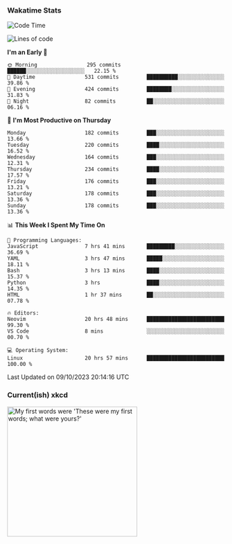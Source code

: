 ### Wakatime Stats
<!--START_SECTION:waka-->
![Code Time](http://img.shields.io/badge/Code%20Time-2%2C000%20hrs%2035%20mins-blue)

![Lines of code](https://img.shields.io/badge/From%20Hello%20World%20I%27ve%20Written-799.3%20thousand%20lines%20of%20code-blue)

**I'm an Early 🐤** 

```text
🌞 Morning                295 commits         ██████░░░░░░░░░░░░░░░░░░░   22.15 % 
🌆 Daytime                531 commits         ██████████░░░░░░░░░░░░░░░   39.86 % 
🌃 Evening                424 commits         ████████░░░░░░░░░░░░░░░░░   31.83 % 
🌙 Night                  82 commits          ██░░░░░░░░░░░░░░░░░░░░░░░   06.16 % 
```
📅 **I'm Most Productive on Thursday** 

```text
Monday                   182 commits         ███░░░░░░░░░░░░░░░░░░░░░░   13.66 % 
Tuesday                  220 commits         ████░░░░░░░░░░░░░░░░░░░░░   16.52 % 
Wednesday                164 commits         ███░░░░░░░░░░░░░░░░░░░░░░   12.31 % 
Thursday                 234 commits         ████░░░░░░░░░░░░░░░░░░░░░   17.57 % 
Friday                   176 commits         ███░░░░░░░░░░░░░░░░░░░░░░   13.21 % 
Saturday                 178 commits         ███░░░░░░░░░░░░░░░░░░░░░░   13.36 % 
Sunday                   178 commits         ███░░░░░░░░░░░░░░░░░░░░░░   13.36 % 
```


📊 **This Week I Spent My Time On** 

```text
💬 Programming Languages: 
JavaScript               7 hrs 41 mins       █████████░░░░░░░░░░░░░░░░   36.69 % 
YAML                     3 hrs 47 mins       █████░░░░░░░░░░░░░░░░░░░░   18.11 % 
Bash                     3 hrs 13 mins       ████░░░░░░░░░░░░░░░░░░░░░   15.37 % 
Python                   3 hrs               ████░░░░░░░░░░░░░░░░░░░░░   14.35 % 
HTML                     1 hr 37 mins        ██░░░░░░░░░░░░░░░░░░░░░░░   07.78 % 

🔥 Editors: 
Neovim                   20 hrs 48 mins      █████████████████████████   99.30 % 
VS Code                  8 mins              ░░░░░░░░░░░░░░░░░░░░░░░░░   00.70 % 

💻 Operating System: 
Linux                    20 hrs 57 mins      █████████████████████████   100.00 % 
```


 Last Updated on 09/10/2023 20:14:16 UTC
<!--END_SECTION:waka-->

### Current(ish) xkcd
<a id="xkcd-a" title="My first words were 'These were my first words; what were yours?'" href="https://www.xkcd.com" target="_blank">
        <img align="center" id="xkcd-img" src="https://imgs.xkcd.com/comics/language_acquisition.png" alt="My first words were 'These were my first words; what were yours?'" height=300 />
</a>
